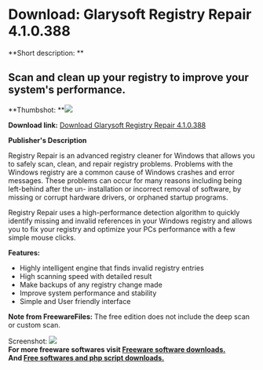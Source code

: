 # Download: Glarysoft Registry Repair 4.1.0.388

**Short description: **

## Scan and clean up your registry to improve your system's performance.

  
**Thumbshot: **![](http://www.freewarefiles.com/screenshot/gsuregrepair_md.jpg)   
  
**Download link:** [Download Glarysoft Registry Repair 4.1.0.388](http://freesoftwares.boysofts.com/Registry-Repair_program_34801.html)  
  

**Publisher's Description**  
  

Registry Repair is an advanced registry cleaner for Windows that allows you to
safely scan, clean, and repair registry problems. Problems with the Windows
registry are a common cause of Windows crashes and error messages. These
problems can occur for many reasons including being left-behind after the un-
installation or incorrect removal of software, by missing or corrupt hardware
drivers, or orphaned startup programs.

Registry Repair uses a high-performance detection algorithm to quickly
identify missing and invalid references in your Windows registry and allows
you to fix your registry and optimize your PCs performance with a few simple
mouse clicks.

**Features:**

  * Highly intelligent engine that finds invalid registry entries 
  * High scanning speed with detailed result 
  * Make backups of any registry change made 
  * Improve system performance and stability 
  * Simple and User friendly interface 

**Note from FreewareFiles:** The free edition does not include the deep scan or custom scan.

  
  
Screenshot: ![](http://www.freewarefiles.com/screenshot/gsuregrepair.jpg)  
**For more freeware softwares visit [Freeware software downloads.](http://freesoftwares.boysofts.com/)**   
**And [Free softwares and php script downloads.](http://www.boysofts.com/)**

